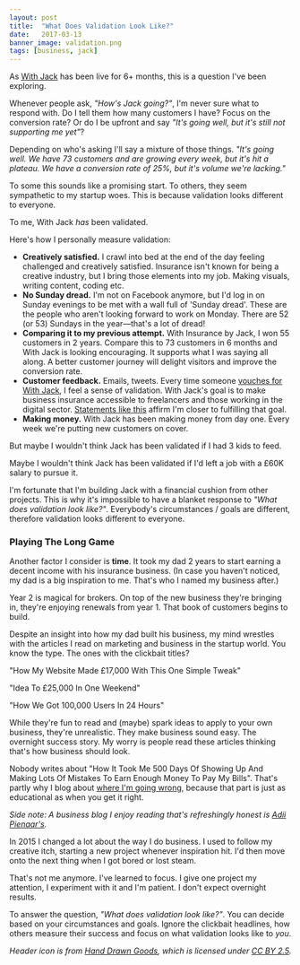 ```yaml
---
layout: post
title:  "What Does Validation Look Like?"
date:   2017-03-13
banner_image: validation.png
tags: [business, jack]
---
```


As <a href="https://withjack.co.uk">With Jack</a> has been live for 6+ months, this is a question I've been exploring.

Whenever people ask, _"How's Jack going?"_, I'm never sure what to respond with. Do I tell them how many customers I have? Focus on the conversion rate? Or do I be upfront and say _"It's going well, but it's still not supporting me yet"_?

Depending on who's asking I'll say a mixture of those things. _"It's going well. We have 73 customers and are growing every week, but it's hit a plateau. We have a conversion rate of 25%, but it's volume we're lacking."_

To some this sounds like a promising start. To others, they seem sympathetic to my startup woes. This is because validation looks different to everyone. 

To me, With Jack _has_ been validated.

Here's how I personally measure validation:

* __Creatively satisfied.__ I crawl into bed at the end of the day feeling challenged and creatively satisfied. Insurance isn't known for being a creative industry, but I bring those elements into my job. Making visuals, writing content, coding etc.
* __No Sunday dread.__ I'm not on Facebook anymore, but I'd log in on Sunday evenings to be met with a wall full of 'Sunday dread'. These are the people who aren't looking forward to work on Monday. There are 52 (or 53) Sundays in the year—that's a lot of dread! 
* __Comparing it to my previous attempt.__ With Insurance by Jack, I won 55 customers in 2 years. Compare this to 73 customers in 6 months and With Jack is looking encouraging. It supports what I was saying all along. A better customer journey will delight visitors and improve the conversion rate.
* __Customer feedback.__ Emails, tweets. Every time someone <a href="https://twitter.com/Grinstead/status/839945638670438400">vouches for With Jack</a>, I feel a sense of validation. With Jack's goal is to make business insurance accessible to freelancers and those working in the digital sector. <a href="https://twitter.com/martinbean/status/839561965840306178">Statements like this</a> affirm I'm closer to fulfilling that goal.
* __Making money.__ With Jack has been making money from day one. Every week we're putting new customers on cover.

But maybe I wouldn't think Jack has been validated if I had 3 kids to feed.

Maybe I wouldn't think Jack has been validated if I'd left a job with a £60K salary to pursue it.

I'm fortunate that I'm building Jack with a financial cushion from other projects. This is why it's impossible to have a blanket response to _"What does validation look like?"_. Everybody's circumstances / goals are different, therefore validation looks different to everyone.

<h3>Playing The Long Game</h3>

Another factor I consider is __time__. It took my dad 2 years to start earning a decent income with his insurance business. (In case you haven't noticed, my dad is a big inspiration to me. That's who I named my business after.)

Year 2 is magical for brokers. On top of the new business they're bringing in, they're enjoying renewals from year 1. That book of customers begins to build.

Despite an insight into how my dad built his business, my mind wrestles with the articles I read on marketing and business in the startup world. You know the type. The ones with the clickbait titles?

"How My Website Made £17,000 With This One Simple Tweak"

"Idea To £25,000 In One Weekend"

"How We Got 100,000 Users In 24 Hours"

While they're fun to read and (maybe) spark ideas to apply to your own business, they're unrealistic. They make business sound easy. The overnight success story. My worry is people read these articles thinking that's how business should look.

Nobody writes about "How It Took Me 500 Days Of Showing Up And Making Lots Of Mistakes To Earn Enough Money To Pay My Bills". That's partly why I blog about <a href="/tags/#lessons">where I'm going wrong</a>, because that part is just as educational as when you get it right.

_Side note: A business blog I enjoy reading that's refreshingly honest is <a href="http://adii.me/">Adii Pienaar's</a>._

In 2015 I changed a lot about the way I do business. I used to follow my creative itch, starting a new project whenever inspiration hit. I'd then move onto the next thing when I got bored or lost steam.

That's not me anymore. I've learned to focus. I give one project my attention, I experiment with it and I'm patient. I don't expect overnight results.

To answer the question, _"What does validation look like?"_. You can decide based on your circumstances and goals. Ignore the clickbait headlines, how others measure their success and focus on what validation looks like to _you_.

_Header icon is from <a href="http://handdrawngoods.com/">Hand Drawn Goods</a>, which is licensed under <a href="https://creativecommons.org/licenses/by/2.5/">CC BY 2.5</a>._